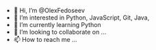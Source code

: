 - 👋 Hi, I’m @OlexFedoseev
- 👀 I’m interested in Python, JavaScript, Git, Java, 
- 🌱 I’m currently learning Python
- 💞️ I’m looking to collaborate on ...
- 📫 How to reach me ...

<!---Д
OlexFedoseev/OlexFedoseev is a ✨ special ✨ repository because its `README.md` (this file) appears on your GitHub profile.
You can click the Preview link to take a look at your changes.
--->
